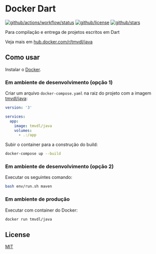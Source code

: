 # Docker Dart

[![github/actions/workflow/status](https://img.shields.io/github/actions/workflow/status/brtmvdl/docker-dart/docker-push.yml)](https://img.shields.io/github/actions/workflow/status/brtmvdl/docker-dart/docker-push.yml) [![github/license](https://img.shields.io/github/license/brtmvdl/docker-dart)](https://img.shields.io/github/license/brtmvdl/docker-dart) [![github/stars](https://img.shields.io/github/stars/brtmvdl/docker-dart?style=social)](https://img.shields.io/github/stars/brtmvdl/antify?style=social)

Para compilação e entrega de projetos escritos em Dart

Veja mais em [hub.docker.com/r/tmvdl/java](https://hub.docker.com/r/tmvdl/java)

## Como usar

Instalar o [Docker](https://docs.docker.com/engine/install/).

### Em ambiente de desenvolvimento (opção 1)

Criar um arquivo `docker-compose.yaml` na raiz do projeto com a imagem [tmvdl/java](https://hub.docker.com/r/tmvdl/java):

```yaml
version: '3'

services:
  app:
    image: tmvdl/java
    volumes:
      - .:/app
```

Subir o container para a construção do build:

```bash
docker-compose up --build
```

### Em ambiente de desenvolvimento (opção 2)

Executar os seguintes comando:

```bash
bash env/run.sh maven
```

### Em ambiente de produção

Executar com container do Docker:

```sh
docker run tmvdl/java
```

## License

[MIT](./LICENSE)
